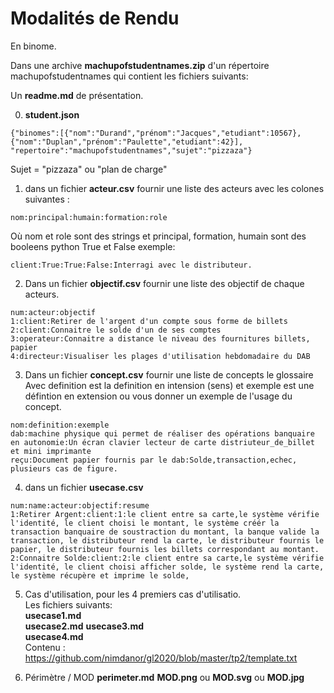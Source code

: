 
# Modalités de Rendu 

En binome.


Dans une archive **machupofstudentnames.zip** d'un répertoire machupofstudentnames qui contient les fichiers suivants:

Un **readme.md** de présentation.


0) **student.json**
```
{"binomes":[{"nom":"Durand","prénom":"Jacques","etudiant":10567},{"nom":"Duplan","prénom":"Paulette","etudiant":42}],
"repertoire":"machupofstudentnames","sujet":"pizzaza"}
```
Sujet = "pizzaza" ou "plan de charge"


1) dans un fichier **acteur.csv** fournir une liste des acteurs avec les colones suivantes :
```
nom:principal:humain:formation:role
```
Où nom et role sont des strings et principal, formation, humain sont des booleens python True et False 
exemple:
```
client:True:True:False:Interragi avec le distributeur.
```
2) Dans un fichier **objectif.csv** fournir une liste des objectif de chaque acteurs.
```
num:acteur:objectif  
1:client:Retirer de l'argent d'un compte sous forme de billets  
2:client:Connaitre le solde d'un de ses comptes   
3:operateur:Connaitre a distance le niveau des fournitures billets, papier  
4:directeur:Visualiser les plages d'utilisation hebdomadaire du DAB  
```
3) Dans un fichier **concept.csv** fournir une liste de concepts le glossaire 
Avec definition est la definition en intension (sens) et exemple est une défintion en extension ou vous donner un exemple de l'usage du concept.
```
nom:definition:exemple
dab:machine physique qui permet de réaliser des opérations banquaire en autonomie:Un écran clavier lecteur de carte distriuteur_de_billet et mini imprimante 
reçu:Document papier fournis par le dab:Solde,transaction,echec,  plusieurs cas de figure.
```

4) dans un fichier **usecase.csv** 
```
num:name:acteur:objectif:resume   
1:Retirer Argent:client:1:le client entre sa carte,le système vérifie l'identité, le client choisi le montant, le système créér la transaction banquaire de soustraction du montant, la banque valide la transaction, le distributeur rend la carte, le distributeur fournis le papier, le distributeur fournis les billets correspondant au montant.   
2:Connaitre Solde:client:2:le client entre sa carte,le système vérifie l'identité, le client choisi afficher solde, le système rend la carte, le système récupère et imprime le solde,    
```
5) Cas d'utilisation, pour les 4 premiers cas d'utilisatio.  
Les fichiers suivants:  
**usecase1.md**  
**usecase2.md** 
**usecase3.md**  
**usecase4.md**  
Contenu :
https://github.com/nimdanor/gl2020/blob/master/tp2/template.txt


6) Périmètre / MOD 
 **perimeter.md** 
 **MOD.png** ou **MOD.svg** ou **MOD.jpg** 

